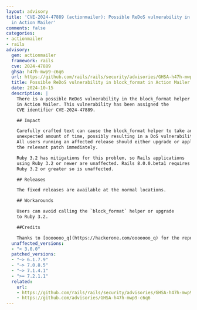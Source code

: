 ```yaml
---
layout: advisory
title: 'CVE-2024-47889 (actionmailer): Possible ReDoS vulnerability in block_format
  in Action Mailer'
comments: false
categories:
- actionmailer
- rails
advisory:
  gem: actionmailer
  framework: rails
  cve: 2024-47889
  ghsa: h47h-mwp9-c6q6
  url: https://github.com/rails/rails/security/advisories/GHSA-h47h-mwp9-c6q6
  title: Possible ReDoS vulnerability in block_format in Action Mailer
  date: 2024-10-15
  description: |
    There is a possible ReDoS vulnerability in the block_format helper
    in Action Mailer. This vulnerability has been assigned the
    CVE identifier CVE-2024-47889.

    ## Impact

    Carefully crafted text can cause the block_format helper to take an
    unexpected amount of time, possibly resulting in a DoS vulnerability.
    All users running an affected release should either upgrade or apply
    the relevant patch immediately.

    Ruby 3.2 has mitigations for this problem, so Rails applications
    using Ruby 3.2 or newer are unaffected. Rails 8.0.0.beta1 requires
    Ruby 3.2 or greater so is unaffected.

    ## Releases

    The fixed releases are available at the normal locations.

    ## Workarounds

    Users can avoid calling the `block_format` helper or upgrade
    to Ruby 3.2.

    ##Credits

    Thanks to [ooooooo_q](https://hackerone.com/ooooooo_q) for the report!
  unaffected_versions:
  - "< 3.0.0"
  patched_versions:
  - "~> 6.1.7.9"
  - "~> 7.0.8.5"
  - "~> 7.1.4.1"
  - ">= 7.2.1.1"
  related:
    url:
    - https://github.com/rails/rails/security/advisories/GHSA-h47h-mwp9-c6q6
    - https://github.com/advisories/GHSA-h47h-mwp9-c6q6
---
```

